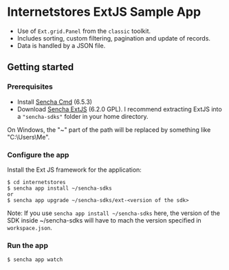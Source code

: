 # Internetstores ExtJS Sample App
- Use of `Ext.grid.Panel` from the `classic` toolkit.
- Includes sorting, custom filtering, pagination and update of records.
- Data is handled by a JSON file.

## Getting started
### Prerequisites
- Install [Sencha Cmd](https://www.sencha.com/products/extjs/cmd-download) (6.5.3)
- Download [Sencha ExtJS](https://ext4all.com/ext/download/ext-6.2.0-gpl.zip) (6.2.0 GPL).  I recommend
 extracting ExtJS into a `"sencha-sdks"` folder in your home directory.

On Windows, the "~" part of the path will be replaced by something like "C:\Users\Me\".

### Configure the app
Install the Ext JS framework for the application:

    $ cd internetstores
    $ sencha app install ~/sencha-sdks
    or
    $ sencha app upgrade ~/sencha-sdks/ext-<version of the sdk>

Note: If you use `sencha app install ~/sencha-sdks` here, the version of the SDK inside ~/sencha-sdks will
have to mach the version specified in `workspace.json`.

### Run the app
    $ sencha app watch
